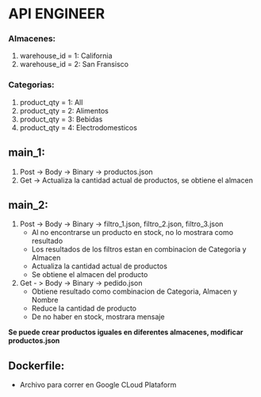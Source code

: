# API ENGINEER
### Almacenes:
1. warehouse_id = 1: California
2. warehouse_id = 2: San Fransisco

### Categorias:
1. product_qty = 1: All
2. product_qty = 2: Alimentos
3. product_qty = 3: Bebidas
4. product_qty = 4: Electrodomesticos		

## main_1:

1. Post -> Body -> Binary -> productos.json
2. Get  -> Actualiza la cantidad actual de productos, se obtiene el almacen 

## main_2:

1. Post -> Body -> Binary -> filtro_1.json, filtro_2.json, filtro_3.json
    * Al no encontrarse un producto en stock, no lo mostrara como resultado
    * Los resultados de los filtros estan en combinacion de Categoria y Almacen 
    * Actualiza la cantidad actual de productos
    * Se obtiene el almacen del producto
3. Get - > Body -> Binary -> pedido.json
    * Obtiene resultado como combinacion de Categoria, Almacen y Nombre
    * Reduce la cantidad de producto
    * De no haber en stock, mostrara mensaje
    
**Se puede crear productos iguales en diferentes almacenes, modificar productos.json**

## Dockerfile:
 * Archivo para correr en Google CLoud Plataform
